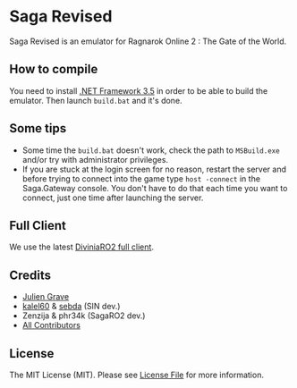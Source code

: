 # Saga Revised

Saga Revised is an emulator for Ragnarok Online 2 : The Gate of the World.

## How to compile

You need to install [.NET Framework 3.5](http://www.microsoft.com/en-us/download/details.aspx?id=21) in order to be able to build the emulator. Then launch `build.bat` and it's done.

## Some tips

* Some time the `build.bat` doesn't work, check the path to `MSBuild.exe` and/or try with administrator privileges.
* If you are stuck at the login screen for no reason, restart the server and before trying to connect into the game type `host -connect` in the Saga.Gateway console. You don't have to do that each time you want to connect, just one time after launching the server.

## Full Client

We use the latest [DiviniaRO2 full client](https://mega.co.nz/#!yZhlkB5S!j6zia8kE_uLZ65WaJavDS-nVvq7-vyDgtGfRIbcmm9E).

## Credits

* [Julien Grave](https://github.com/darkin47)
* [kalel60](https://www.assembla.com/profile/kalel60) & [sebda](https://www.assembla.com/profile/Sebda) (SIN dev.)
* Zenzija & phr34k (SagaRO2 dev.)
* [All Contributors](https://github.com/lonk/lo14/graphs/contributors)

## License

The MIT License (MIT). Please see [License File](https://github.com/Darkin47/SagaRevised/blob/master/LICENSE) for more information.
